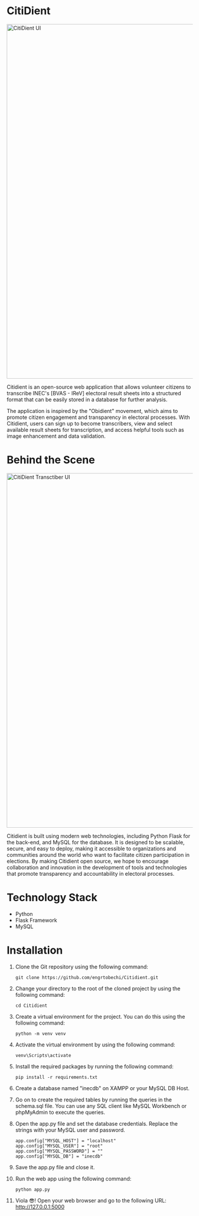# CitiDient

<img width="960" alt="CitiDient UI" src="https://user-images.githubusercontent.com/112616865/230893135-19c714ce-4163-4199-a5ef-03d756bcc3bc.png">

Citidient is an open-source web application that allows volunteer citizens to transcribe INEC's [BVAS - IReV] electoral result sheets into a structured format that can be easily stored in a database for further analysis.

The application is inspired by the "Obidient" movement, which aims to promote citizen engagement and transparency in electoral processes.  With Citidient, users can sign up to become transcribers, view and select available result sheets for transcription, and access helpful tools such as image enhancement and data validation.

# Behind the Scene

<img width="960" alt="CitiDient Transctiber UI" src="https://user-images.githubusercontent.com/112616865/230894263-8ac5701f-8714-412c-ae4a-9fade4c5b5ff.png">

Citidient is built using modern web technologies, including Python Flask for the back-end, and MySQL for the database. It is designed to be scalable, secure, and easy to deploy, making it accessible to organizations and communities around the world who want to facilitate citizen participation in elections.  By making Citidient open source, we hope to encourage collaboration and innovation in the development of tools and technologies that promote transparency and accountability in electoral processes.

# Technology Stack

- Python
- Flask Framework
- MySQL

# Installation

1. Clone the Git repository using the following command:

    `git clone https://github.com/engrtobechi/Citidient.git`

2. Change your directory to the root of the cloned project by using the following command:

    `cd Citidient`

3. Create a virtual environment for the project. You can do this using the following command:

    `python -m venv venv`

4. Activate the virtual environment by using the following command:

    `venv\Scripts\activate`

5. Install the required packages by running the following command:

    `pip install -r requirements.txt`

6. Create a database named "inecdb" on XAMPP or your MySQL DB Host. 

7. Go on to create the required tables by running the queries in the schema.sql file. You can use any SQL client like MySQL Workbench or phpMyAdmin to execute the queries.

8. Open the app.py file and set the database credentials. Replace the strings with your MySQL user and password.

    ```
    app.config["MYSQL_HOST"] = "localhost"
    app.config["MYSQL_USER"] = "root"
    app.config["MYSQL_PASSWORD"] = ""
    app.config["MYSQL_DB"] = "inecdb"
    ```

9. Save the app.py file and close it.

10. Run the web app using the following command:

    `python app.py`

11. Viola 😎! Open your web browser and go to the following URL: http://127.0.0.1:5000
